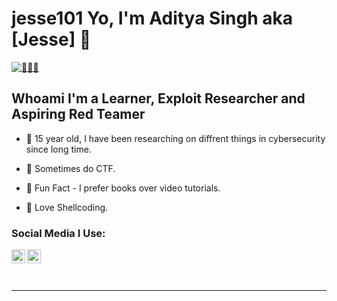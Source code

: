 # jesse101 Yo, I'm Aditya Singh  aka [Jesse] 👋
[![👨🏻‍💻](https://img.shields.io/twitter/follow/r00tkit__?color=1DA1F2&logo=twitter&style=for-the-badge)](https://twitter.com/intent/follow?original_referer=https%3A%2F%2Fgithub.com%2F0x29FE2&screen_name=r00tkit__)

## Whoami I'm a Learner, Exploit Researcher and Aspiring Red Teamer

- 📀 15 year old, I have been researching on diffrent things in cybersecurity since long time.

- 📀 Sometimes do CTF.

- 📀 Fun Fact - I prefer books over video tutorials. 

- 📀 Love Shellcoding. 

### Social Media I Use:
[<img align="left" alt="raheel0x01 | Twitter" width="22px" src="https://cdn.jsdelivr.net/npm/simple-icons@v3/icons/twitter.svg" />][twitter]
[<img align="left" alt="shaharyarraheel | LinkedIn" width="22px" src="https://cdn.jsdelivr.net/npm/simple-icons@v3/icons/linkedin.svg" />][linkedin] 


<br />

<br />
<br />

---

[twitter]:https://twitter.com/r00tkit__
[linkedin]:https://www.linkedin.com/in/aditya-singh-25ba02202
[instagram]:https://www.instagram.com/___theycallmeaadi
